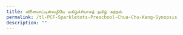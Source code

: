 ```yaml
---
title: விளையாட்டின்வழியே மகிழ்ச்சியாகத் தமிழ் கற்றல்
permalink: /tl-PCF-Sparkletots-Preschool-Chua-Chu-Kang-Synopsis
description: ""
---
```

